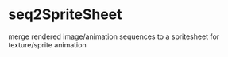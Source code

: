# seq2SpriteSheet
merge rendered image/animation sequences to a spritesheet for texture/sprite animation
